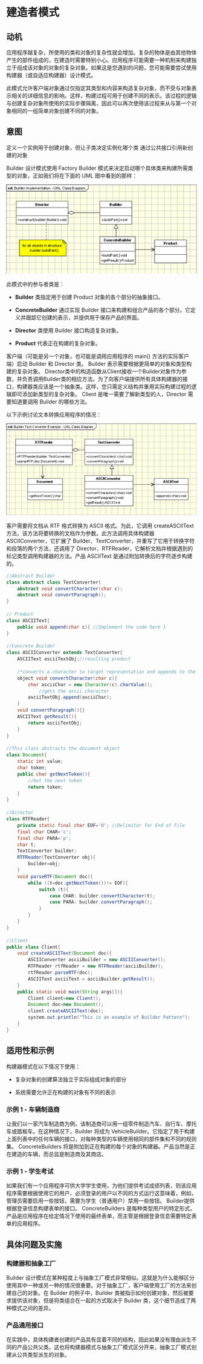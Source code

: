 # 建造者模式 #
<!-- # Builder Pattern #  -->

## 动机
<!-- ## Motivation ## -->

应用程序越复杂，所使用的类和对象的复杂性就会增加。复杂的物体是由其他物体产生的部件组成的，在建造时需要特别小心。应用程序可能需要一种机制来构建独立于组成该对象的对象的复杂对象。如果这是您遇到的问题，您可能需要尝试使用构建器（或自适应构建器）设计模式。

<!-- The more complex an application is the complexity of classes and objects used increases. Complex objects are made of parts produced by other objects that need special care when being built. An application might need a mechanism for building complex objects that is independent from the ones that make up the object. If this is the problem you are being confronted with, you might want to try using the Builder (or Adaptive Builder) design pattern. -->

此模式允许客户端对象通过仅指定其类型和内容来构造复杂对象，而不受与对象表示相关的详细信息的影响。这样，构建过程可用于创建不同的表示。该过程的逻辑与创建复杂对象所使用的实际步骤隔离，因此可以再次使用该过程来从与第一个对象相同的一组简单对象创建不同的对象。

<!-- This pattern allows a client object to construct a complex object by specifying only its type and content, being shielded from the details related to the object's representation. This way the construction process can be used to create different representations. The logic of this process is isolated form the actual steps used in creating the complex object, so the process can be used again to create a different object form the same set of simple objects as the first one.  -->

 ## 意图

<!-- ## Intent ## -->

定义一个实例用于创建对象，但让子类决定实例化哪个类 通过公共接口引用新创建的对象
<!-- Defines an instance for creating an object but letting subclasses decide which class to instantiate
Refers to the newly created object through a common interface

## 执行
<!-- ## Implementation ## -->

Builder 设计模式使用 Factory Builder 模式来决定启动哪个具体类来构建所需类型的对象，正如我们将在下面的 UML 图中看到的那样：
<!-- The Builder design pattern uses the Factory Builder pattern to decide which concrete class to initiate in order to build the desired type of object, as we will see below in the UML diagram: -->

![Builder Pattern - UML Class Diagram](images/builder-pattern.png)

此模式中的参与者类是：
<!-- The participants classes in this pattern are: -->

* **Builder** 类指定用于创建 Product 对象的各个部分的抽象接口。
<!-- * The **Builder** class specifies an abstract interface for creating parts of a Product object. -->
* **ConcreteBuilder** 通过实现 Builder 接口来构建和组合产品的各个部分。它定义并跟踪它创建的表示，并提供用于保存产品的界面。
<!-- * The **ConcreteBuilder** constructs and puts together parts of the product by implementing the Builder interface. It defines and keeps track of the representation it creates and provides an interface for saving the product. -->
* **Director** 类使用 Builder 接口构造复杂对象。
<!-- * The **Director** class constructs the complex object using the Builder interface. -->
* **Product** 代表正在构建的复杂对象。
<!-- * The **Product** represents the complex object that is being built. -->

客户端（可能是另一个对象，也可能是调用应用程序的 main() 方法的实际客户端）启动 Builder 和 Director 类。 Builder 表示需要根据更简单的对象和类型构建的复杂对象。 Director类中的构造函数从Client接收一个Builder对象作为参数，并负责调用Builder类的相应方法。为了向客户端提供所有具体构建器的接口，构建器类应该是一个抽象类。这样，您只需定义结构并重用实际构建过程的逻辑即可添加新类型的复杂对象。 Client 是唯一需要了解新类型的人，Director 需要知道要调用 Builder 的哪些方法。
<!-- The client, that may be either another object or the actual client that calls the main() method of the application, initiates the Builder and Director class. The Builder represents the complex object that needs to be built in terms of simpler objects and types. The constructor in the Director class receives a Builder object as a parameter from the Client and is responsible for calling the appropriate methods of the Builder class. In order to provide the Client with an interface for all concrete Builders, the Builder class should be an abstract one. This way you can add new types of complex objects by only defining the structure and reusing the logic for the actual construction process. The Client is the only one that needs to know about the new types, the Director needing to know which methods of the Builder to call. -->

以下示例讨论文本转换应用程序的情况：
<!-- The following example discusses the case of a text converting application: -->

![Builder Pattern Example - UML Class Diagram](images/builder-pattern-example.png)

客户需要将文档从 RTF 格式转换为 ASCII 格式。为此，它调用 createASCIIText 方法，该方法将要转换的文档作为参数。此方法调用具体构建器 ASCIIConverter，它扩展了 Builder、TextConverter，并重写了它用于转换字符和段落的两个方法，还调用了 Director、RTFReader，它解析文档并根据遇到的标记类型调用构建器的方法。产品 ASCIIText 是通过附加转换后的字符逐步构建的。
<!-- The Client needs to convert a document from RTF format to ASCII format. There for, it calls the method createASCIIText that takes as a parameter the document that will be converted. This method calls the concrete builder, ASCIIConverter, that extends the Builder, TextConverter, and overrides its two methods for converting characters and paragraphs, and also the Director, RTFReader, that parses the document and calls the builder's methods depending on the type of token encountered. The product, the ASCIIText, is built step by step, by appending converted characters. -->

```java
//Abstract Builder
class abstract class TextConverter{
	abstract void convertCharacter(char c);
	abstract void convertParagraph();
}

// Product
class ASCIIText{
	public void append(char c){ //Implement the code here }
}

//Concrete Builder
class ASCIIConverter extends TextConverter{
	ASCIIText asciiTextObj;//resulting product

	/*converts a character to target representation and appends to the resulting*/
	object void convertCharacter(char c){
		char asciiChar = new Character(c).charValue();
			//gets the ascii character
		asciiTextObj.append(asciiChar);
	}
	void convertParagraph(){}
	ASCIIText getResult(){
		return asciiTextObj;
	}
}

//This class abstracts the document object
class Document{
	static int value;
	char token;
	public char getNextToken(){
		//Get the next token
		return token;
	}
}

//Director
class RTFReader{
	private static final char EOF='0'; //Delimitor for End of File
	final char CHAR='c';
	final char PARA='p';
	char t;
	TextConverter builder;
	RTFReader(TextConverter obj){
		builder=obj;
	}
	void parseRTF(Document doc){
		while ((t=doc.getNextToken())!= EOF){
			switch (t){
				case CHAR: builder.convertCharacter(t);
				case PARA: builder.convertParagraph();
			}
		}
	}
}

//Client
public class Client{
	void createASCIIText(Document doc){
		ASCIIConverter asciiBuilder = new ASCIIConverter();
		RTFReader rtfReader = new RTFReader(asciiBuilder);
		rtfReader.parseRTF(doc);
		ASCIIText asciiText = asciiBuilder.getResult();
	}
	public static void main(String args[]){
		Client client=new Client();
		Document doc=new Document();
		client.createASCIIText(doc);
		system.out.println("This is an example of Builder Pattern");
	}
}
```
## 适用性和示例
<!-- ## Applicability & Examples ## -->

构建器模式在以下情况下使用：
<!-- Builder Pattern is used when: -->

* 复杂对象的创建算法独立于实际组成对象的部分
<!-- * the creation algorithm of a complex object is independent from the parts that actually compose the object -->
* 系统需要允许正在构建的对象有不同的表示
<!-- * the system needs to allow different representations for the objects that are being built -->

### 示例 1 - 车辆制造商
<!-- ### Example 1 - Vehicle Manufacturer ### -->

让我们以一家汽车制造商为例，该制造商可以用一组零件制造汽车、自行车、摩托车或踏板车。在这种情况下，Builder 将成为 VehicleBuilder。它指定了用于构建上面列表中的任何车辆的接口，对每种类型的车辆使用相同的部件集和不同的规则集。 ConcreteBuilders 将是附加到正在构建的每个对象的构建器。产品当然是正在建造的车辆，而总监是制造商及其商店。
<!-- Let us take the case of a vehicle manufacturer that, from a set of parts, can build a car, a bicycle, a motorcycle or a scooter. In this case the Builder will become the VehicleBuilder. It specifies the interface for building any of the vehicles in the list above, using the same set of parts and a different set of rules for every type of type of vehicle. The ConcreteBuilders will be the builders attached to each of the objects that are being under construction. The Product is of course the vehicle that is being constructed and the Director is the manufacturer and its shop. -->

### 示例 1 - 学生考试
<!-- ### Example 1 - Students Exams ### -->

如果我们有一个应用程序可供大学学生使用，为他们提供考试成绩列表，则该应用程序需要根据使用它的用户、必须登录的用户以不同的方式运行这意味着，例如，管理员需要启用一些按钮，需要为学生（普通用户）禁用一些按钮。 Builder提供根据登录信息构建表单的接口。 ConcreteBuilders 是每种类型用户的特定形式。产品是应用程序在给定情况下使用的最终表单，而主管是根据登录信息需要特定表单的应用程序。
<!-- If we have an application that can be used by the students of a University to provide them with the list of their grades for their exams, this application needs to run in different ways depending on the user that is using it, user that has to log in. This means that, for example, the admin needs to have some buttons enabled, buttons that needs to be disabled for the student, the common user. The Builder provides the interface for building form depending on the login information. The ConcreteBuilders are the specific forms for each type of user. The Product is the final form that the application will use in the given case and the Director is the application that, based on the login information, needs a specific form. -->

## 具体问题及实施
<!-- ## Specific problems and implementation ## -->

### 构建器和抽象工厂
<!-- ### Builder and Abstract Factory ### -->

Builder 设计模式在某种程度上与抽象工厂模式非常相似。这就是为什么能够区分使用其中一种或另一种的情况很重要。对于抽象工厂，客户端使用工厂的方法来创建自己的对象。在 Builder 的例子中，Builder 类被指示如何创建对象，然后被要求提供该对象，但是将类组合在一起的方式取决于 Builder 类，这个细节造成了两种模式之间的差异。
<!-- The Builder design pattern is very similar, at some extent, to the Abstract Factory pattern. That's why it is important to be able to make the difference between the situations when one or the other is used. In the case of the Abstract Factory, the client uses the factory's methods to create its own objects. In the Builder's case, the Builder class is instructed on how to create the object and then it is asked for it, but the way that the class is put together is up to the Builder class, this detail making the difference between the two patterns. -->

### 产品通用接口
<!-- ### Common interface for products ### -->

在实践中，具体构建者创建的产品具有显着不同的结构，因此如果没有理由派生不同的产品公共父类。这也将构建器模式与抽象工厂模式区分开来，抽象工厂模式创建从公共类型派生的对象。
<!-- In practice the products created by the concrete builders have a structure significantly different, so if there is not a reason to derive different products a common parent class. This also distinguishes the Builder pattern from the Abstract Factory pattern which creates objects derived from a common type. -->
